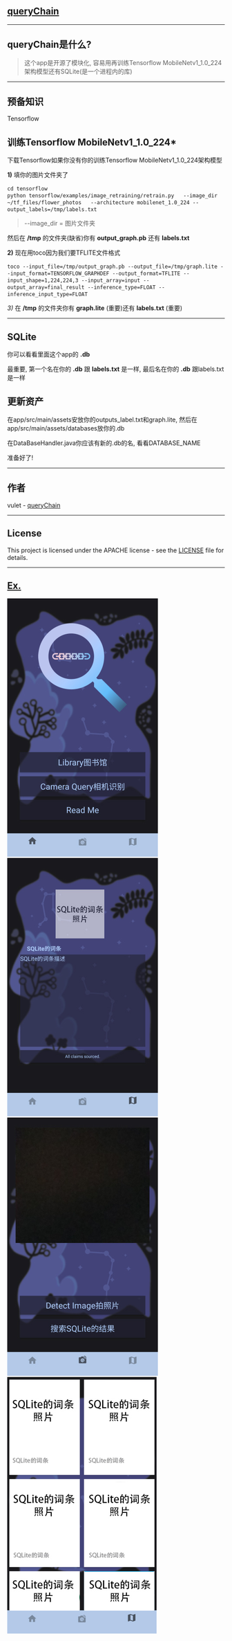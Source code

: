 ## [queryChain](https://play.google.com/store/apps/details?id=com.querychain.mainapp)

----
## queryChain是什么?

> 这个app是开源了模块化, 容易用再训练Tensorflow MobileNetv1_1.0_224架构模型还有SQLite(是一个进程内的库) 

----
## 预备知识
Tensorflow



## 训练Tensorflow MobileNetv1_1.0_224*
下载Tensorflow如果你没有你的训练Tensorflow MobileNetv1_1.0_224架构模型

**1)** 填你的图片文件夹了

    cd tensorflow
    python tensorflow/examples/image_retraining/retrain.py   --image_dir ~/tf_files/flower_photos   --architecture mobilenet_1.0_224 --output_labels=/tmp/labels.txt

> --image_dir = 图片文件夹



然后在 **/tmp** 的文件夹(缺省)你有 **output_graph.pb** 还有 **labels.txt** 




**2)** 现在用toco因为我们要TFLITE文件格式
 
    toco --input_file=/tmp/output_graph.pb --output_file=/tmp/graph.lite --input_format=TENSORFLOW_GRAPHDEF --output_format=TFLITE --input_shape=1,224,224,3 --input_array=input --output_array=final_result --inference_type=FLOAT --inference_input_type=FLOAT


*3)* 在 **/tmp** 的文件夹你有 **graph.lite** (重要)还有 **labels.txt** (重要)


----
## SQLite
你可以看看里面这个app的 **.db** 
 
最重要, 第一个名在你的 **.db** 跟 **labels.txt** 是一样, 最后名在你的 **.db** 跟labels.txt是一样



## 更新资产

在app/src/main/assets安放你的outputs_label.txt和graph.lite, 然后在app/src/main/assets/databases放你的.db


在DataBaseHandler.java你应该有新的.db的名, 看看DATABASE_NAME


准备好了!

-----
## 作者
vulet - [queryChain](https://querychain.com)

----
## License
This project is licensed under the APACHE license - see the [LICENSE](https://github.com/queryChain/queryChain/blob/master/LICENSE) file for details.

----
## [Ex.](https://youtu.be/otOH1zLfPX8)
![HomeScreen](https://raw.githubusercontent.com/queryChain/queryChain/master/%E7%AE%80%E4%BD%93%E5%AD%97/images/CN1.jpg)
![SQLiteEntry](https://raw.githubusercontent.com/queryChain/queryChain/master/%E7%AE%80%E4%BD%93%E5%AD%97/images/CN2.jpg)
![RecognitionScreen](https://raw.githubusercontent.com/queryChain/queryChain/master/%E7%AE%80%E4%BD%93%E5%AD%97/images/CN3.jpg)
![SQLiteLibrary](https://raw.githubusercontent.com/queryChain/queryChain/master/%E7%AE%80%E4%BD%93%E5%AD%97/images/CN4.jpg)

